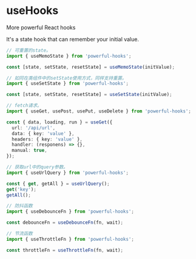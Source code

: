 # useHooks

More powerful React hooks

It's a state hook that can remember your initial value.

```ts
// 可重置的state。
import { useMemoState } from 'powerful-hooks';

const [state, setState, resetState] = useMemoState(initValue);
```

```ts
// 如同在类组件中的setState使用方式，同样支持重置。
import { useSetState } from 'powerful-hooks';

const [state, setState, resetState] = useSetState(initValue);
```

```ts
// fetch请求。
import { useGet, usePost, usePut, useDelete } from 'powerful-hooks';

const { data, loading, run } = useGet({
  url: '/api/url',
  data: { key: 'value' },
  headers: { key: 'value' },
  handler: (responens) => {},
  manual: true,
});
```

```ts
// 获取url中的query参数。
import { useUrlQuery } from 'powerful-hooks';

const { get, getAll } = useUrlQuery();
get('key');
getAll();
```

```ts
// 防抖函数
import { useDebounceFn } from 'powerful-hooks';

const debounceFn = useDebounceFn(fn, wait);
```

```ts
// 节流函数
import { useThrottleFn } from 'powerful-hooks';

const throttleFn = useThrottleFn(fn, wait);
```
